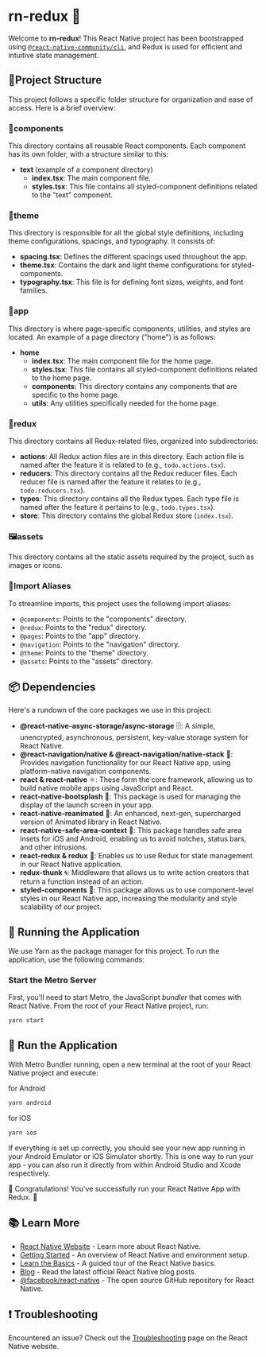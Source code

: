 # rn-redux 🚀

Welcome to **rn-redux**! This React Native project has been bootstrapped using [`@react-native-community/cli`](https://github.com/react-native-community/cli), and Redux is used for efficient and intuitive state management.

## 📁Project Structure

This project follows a specific folder structure for organization and ease of access. Here is a brief overview:

### 🧩components

This directory contains all reusable React components. Each component has its own folder, with a structure similar to this:

- **text** (example of a component directory)
  - **index.tsx**: The main component file.
  - **styles.tsx**: This file contains all styled-component definitions related to the "text" component.

### 🎨theme

This directory is responsible for all the global style definitions, including theme configurations, spacings, and typography. It consists of:

- **spacing.tsx**: Defines the different spacings used throughout the app.
- **theme.tsx**: Contains the dark and light theme configurations for styled-components.
- **typography.tsx**: This file is for defining font sizes, weights, and font families.

### 📱app

This directory is where page-specific components, utilities, and styles are located. An example of a page directory ("home") is as follows:

- **home**
  - **index.tsx**: The main component file for the home page.
  - **styles.tsx**: This file contains all styled-component definitions related to the home page.
  - **components**: This directory contains any components that are specific to the home page.
  - **utils**: Any utilities specifically needed for the home page.

### 🔄redux

This directory contains all Redux-related files, organized into subdirectories:

- **actions**: All Redux action files are in this directory. Each action file is named after the feature it is related to (e.g., `todo.actions.tsx`).
- **reducers**: This directory contains all the Redux reducer files. Each reducer file is named after the feature it relates to (e.g., `todo.reducers.tsx`).
- **types**: This directory contains all the Redux types. Each type file is named after the feature it pertains to (e.g., `todo.types.tsx`).
- **store**: This directory contains the global Redux store (`index.tsx`).

### 🖼️assets

This directory contains all the static assets required by the project, such as images or icons.

### 🔗Import Aliases

To streamline imports, this project uses the following import aliases:

- `@components`: Points to the "components" directory.
- `@redux`: Points to the "redux" directory.
- `@pages`: Points to the "app" directory.
- `@navigation`: Points to the "navigation" directory.
- `@theme`: Points to the "theme" directory.
- `@assets`: Points to the "assets" directory.

## 📦 Dependencies

Here's a rundown of the core packages we use in this project:

- **@react-native-async-storage/async-storage** 🗄️: A simple, unencrypted, asynchronous, persistent, key-value storage system for React Native.
- **@react-navigation/native & @react-navigation/native-stack** 🧭: Provides navigation functionality for our React Native app, using platform-native navigation components.
- **react & react-native** ⚛️: These form the core framework, allowing us to build native mobile apps using JavaScript and React.
- **react-native-bootsplash** 🚀: This package is used for managing the display of the launch screen in your app.
- **react-native-reanimated** 🔄: An enhanced, next-gen, supercharged version of Animated library in React Native.
- **react-native-safe-area-context** 🥽: This package handles safe area insets for iOS and Android, enabling us to avoid notches, status bars, and other intrusions.
- **react-redux & redux** 🔄: Enables us to use Redux for state management in our React Native application.
- **redux-thunk** 🌀: Middleware that allows us to write action creators that return a function instead of an action.
- **styled-components** 💅: This package allows us to use component-level styles in our React Native app, increasing the modularity and style scalability of our project.

## 🚀 Running the Application

We use Yarn as the package manager for this project. To run the application, use the following commands:

### Start the Metro Server

First, you'll need to start Metro, the JavaScript _bundler_ that comes with React Native. From the _root_ of your React Native project, run:

```bash
yarn start
```

## 📲 Run the Application

With Metro Bundler running, open a new terminal at the root of your React Native project and execute:

for Android

```bash
yarn android
```

for iOS

```bash
yarn ios
```

If everything is set up correctly, you should see your new app running in your Android Emulator or iOS Simulator shortly. This is one way to run your app - you can also run it directly from within Android Studio and Xcode respectively.

🎉 Congratulations!
You've successfully run your React Native App with Redux. 🥳

## 📚 Learn More

- [React Native Website](https://reactnative.dev/) - Learn more about React Native.
- [Getting Started](https://reactnative.dev/docs/getting-started) - An overview of React Native and environment setup.
- [Learn the Basics](https://reactnative.dev/docs/tutorial) - A guided tour of the React Native basics.
- [Blog](https://reactnative.dev/blog) - Read the latest official React Native blog posts.
- [@facebook/react-native](https://github.com/facebook/react-native) - The open source GitHub repository for React Native.

## ❗ Troubleshooting

Encountered an issue? Check out the [Troubleshooting](https://reactnative.dev/docs/troubleshooting) page on the React Native website.
